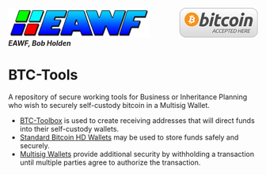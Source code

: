 [![bg][banner]][website] <img src="https://raw.githubusercontent.com/EAWF/EAWF/master/images/BitcoinHere.png" valign=middle align=right /><br/>***EAWF, Bob Holden***
# BTC-Tools
A repository of secure working tools for Business or Inheritance Planning who wish to securely self-custody bitcoin in a Multisig Wallet.
* [BTC-Toolbox][Toolbox] is used to create receiving addresses that will direct funds into their self-custody wallets.
* [Standard Bitcoin HD Wallets] may be used to store funds safely and securely.
* [Multisig Wallets][Multisig] provide additional security by withholding a transaction until multiple parties agree to authorize the transaction.

[banner]: https://github.com/EAWF/EAWF/blob/master/images/EAWF.png
[website]: http://eawf.com
[AI2]: https://appinventor.mit.edu
[Toolbox]: https://github.com/EAWF/BTC-Toolbox
[Electrum]: https://electrum.org/#home
[Standard Bitcoin HD Wallets]: ./Wallets.md
[Multisig]: ./ElectrumMultisig.md
